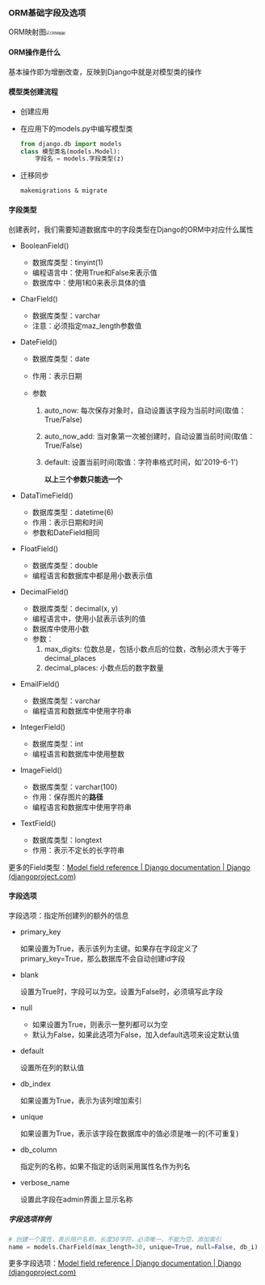 ### ORM基础字段及选项

ORM映射图<img src="E:\Note\fromTypora\Django_full_scale\img\ORM映射.png" alt="ORM映射" style="zoom:50%;" />

#### ORM操作是什么

基本操作即为增删改查，反映到Django中就是对模型类的操作

#### 模型类创建流程

- 创建应用

- 在应用下的models.py中编写模型类

  ```python
  from django.db import models
  class 模型类名(models.Model):
      字段名 = models.字段类型(z)
  ```
  
- 迁移同步

  `makemigrations & migrate`

#### 字段类型

创建表时，我们需要知道数据库中的字段类型在Django的ORM中对应什么属性

- BooleanField()
  - 数据库类型：tinyint(1)
  - 编程语言中：使用True和False来表示值
  - 数据库中：使用1和0来表示具体的值

- CharField()
  - 数据库类型：varchar
  - 注意：必须指定maz_length参数值

- DateField()

  - 数据库类型：date

  - 作用：表示日期

  - 参数

    1. auto_now: 每次保存对象时，自动设置该字段为当前时间(取值：True/False)

    2. auto_now_add: 当对象第一次被创建时，自动设置当前时间(取值：True/False)

    3. default: 设置当前时间(取值：字符串格式时间，如'2019-6-1')

       **以上三个参数只能选一个**

- DataTimeField()

  - 数据库类型：datetime(6)
  - 作用：表示日期和时间
  - 参数和DateField相同

- FloatField()

  - 数据库类型：double
  - 编程语言和数据库中都是用小数表示值

- DecimalField()

  - 数据库类型：decimal(x, y)
  - 编程语言中，使用小鼠表示该列的值
  - 数据库中使用小数
  - 参数：
    1. max_digits: 位数总是，包括小数点后的位数，改制必须大于等于decimal_places
    2. decimal_places: 小数点后的数字数量

- EmailField()
  - 数据库类型：varchar
  - 编程语言和数据库中使用字符串
- IntegerField()
  - 数据库类型：int
  - 编程语言和数据库中使用整数

- ImageField()
  - 数据库类型：varchar(100)
  - 作用：保存图片的**路径**
  - 编程语言和数据库中使用字符串
- TextField()
  - 数据库类型：longtext
  - 作用：表示不定长的长字符串

更多的Field类型：[Model field reference | Django documentation | Django (djangoproject.com)](https://docs.djangoproject.com/en/4.0/ref/models/fields/#model-field-types)

#### 字段选项

字段选项：指定所创建列的额外的信息

- primary_key

  如果设置为True，表示该列为主键。如果存在字段定义了primary_key=True，那么数据库不会自动创建id字段

- blank

  设置为True时，字段可以为空。设置为False时，必须填写此字段

- null

  - 如果设置为True，则表示一整列都可以为空
  - 默认为False，如果此选项为False，加入default选项来设定默认值

- default

  设置所在列的默认值

- db_index

  如果设置为True，表示为该列增加索引

- unique

  如果设置为True，表示该字段在数据库中的值必须是唯一的(不可重复)

- db_column

  指定列的名称，如果不指定的话则采用属性名作为列名

- verbose_name

  设置此字段在admin界面上显示名称

##### 字段选项样例

```python
# 创建一个属性，表示用户名称，长度30字符，必须唯一，不能为空，添加索引
name = models.CharField(max_length=30, unique=True, null=False, db_i)
```

更多字段选项：[Model field reference | Django documentation | Django (djangoproject.com)](https://docs.djangoproject.com/en/4.0/ref/models/fields/#django.db.models)





















